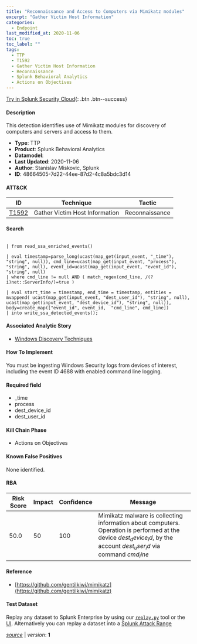 ```yaml
---
title: "Reconnaissance and Access to Computers via Mimikatz modules"
excerpt: "Gather Victim Host Information"
categories:
  - Endpoint
last_modified_at: 2020-11-06
toc: true
toc_label: ""
tags:
  - TTP
  - T1592
  - Gather Victim Host Information
  - Reconnaissance
  - Splunk Behavioral Analytics
  - Actions on Objectives
---
```




[Try in Splunk Security Cloud](https://www.splunk.com/en_us/cyber-security.html){: .btn .btn--success}

#### Description

This detection identifies use of Mimikatz modules for discovery of computers and servers and access to them.

- **Type**: TTP
- **Product**: Splunk Behavioral Analytics
- **Datamodel**: 
- **Last Updated**: 2020-11-06
- **Author**: Stanislav Miskovic, Splunk
- **ID**: 48664505-7d22-44ee-87d2-4c8a5bdc3d14


#### ATT&CK

| ID          | Technique   | Tactic         |
| ----------- | ----------- | -------------- |
| [T1592](https://attack.mitre.org/techniques/T1592/) | Gather Victim Host Information | Reconnaissance |



#### Search

```

| from read_ssa_enriched_events()

| eval timestamp=parse_long(ucast(map_get(input_event, "_time"), "string", null)), cmd_line=ucast(map_get(input_event, "process"), "string", null), event_id=ucast(map_get(input_event, "event_id"), "string", null) 
| where cmd_line != null AND ( match_regex(cmd_line, /(?i)net::ServerInfo/)=true )

| eval start_time = timestamp, end_time = timestamp, entities = mvappend( ucast(map_get(input_event, "dest_user_id"), "string", null), ucast(map_get(input_event, "dest_device_id"), "string", null)), body=create_map(["event_id", event_id,  "cmd_line", cmd_line]) 
| into write_ssa_detected_events();
```

#### Associated Analytic Story
* [Windows Discovery Techniques](/stories/windows_discovery_techniques)


#### How To Implement
You must be ingesting Windows Security logs from devices of interest, including the event ID 4688 with enabled command line logging.

#### Required field
* _time
* process
* dest_device_id
* dest_user_id


#### Kill Chain Phase
* Actions on Objectives


#### Known False Positives
None identified.


#### RBA

| Risk Score  | Impact      | Confidence   | Message      |
| ----------- | ----------- |--------------|--------------|
| 50.0 | 50 | 100 | Mimikatz malware is collecting information about computers. Operation is performed at the device $dest_device_id$, by the account $dest_user_id$ via command $cmd_line$ |





#### Reference

* [https://github.com/gentilkiwi/mimikatz](https://github.com/gentilkiwi/mimikatz)



#### Test Dataset
Replay any dataset to Splunk Enterprise by using our [`replay.py`](https://github.com/splunk/attack_data#using-replaypy) tool or the [UI](https://github.com/splunk/attack_data#using-ui).
Alternatively you can replay a dataset into a [Splunk Attack Range](https://github.com/splunk/attack_range#replay-dumps-into-attack-range-splunk-server)




[*source*](https://github.com/splunk/security_content/tree/develop/detections/endpoint/reconnaissance_and_access_to_computers_via_mimikatz_modules.yml) \| *version*: **1**